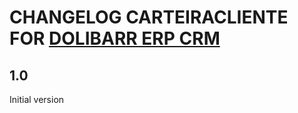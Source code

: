 # CHANGELOG CARTEIRACLIENTE FOR [DOLIBARR ERP CRM](https://www.dolibarr.org)

## 1.0

Initial version
